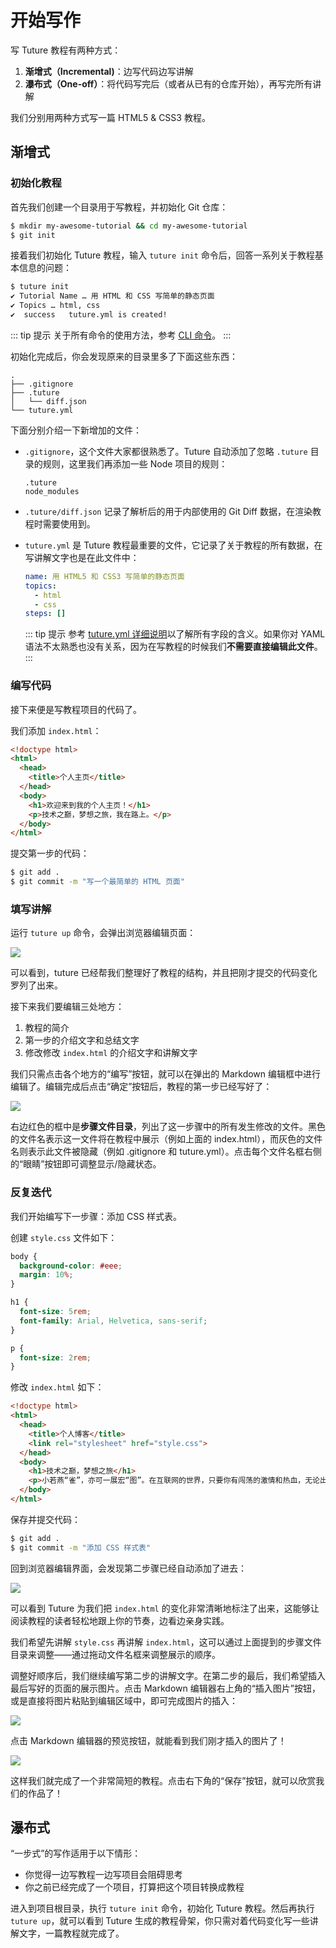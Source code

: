# 开始写作

写 Tuture 教程有两种方式：

1. **渐增式（Incremental)**：边写代码边写讲解
2. **瀑布式（One-off）**：将代码写完后（或者从已有的仓库开始），再写完所有讲解

我们分别用两种方式写一篇 HTML5 & CSS3 教程。

## 渐增式

### 初始化教程

首先我们创建一个目录用于写教程，并初始化 Git 仓库：

```bash
$ mkdir my-awesome-tutorial && cd my-awesome-tutorial
$ git init
```

接着我们初始化 Tuture 教程，输入 `tuture init` 命令后，回答一系列关于教程基本信息的问题：

```bash
$ tuture init
✔ Tutorial Name … 用 HTML 和 CSS 写简单的静态页面
✔ Topics … html, css
✔  success   tuture.yml is created!
```

::: tip 提示
关于所有命令的使用方法，参考 [CLI 命令](/usage/cli-commands.zh-CN.md)。
:::

初始化完成后，你会发现原来的目录里多了下面这些东西：

```
.
├── .gitignore
├── .tuture
│   └── diff.json
└── tuture.yml
```

下面分别介绍一下新增加的文件：

- `.gitignore`，这个文件大家都很熟悉了。Tuture 自动添加了忽略 `.tuture` 目录的规则，这里我们再添加一些 Node 项目的规则：

  ```
  .tuture
  node_modules
  ```

- `.tuture/diff.json` 记录了解析后的用于内部使用的 Git Diff 数据，在渲染教程时需要使用到。

- `tuture.yml` 是 Tuture 教程最重要的文件，它记录了关于教程的所有数据，在写讲解文字也是在此文件中：

  ```yaml
  name: 用 HTML5 和 CSS3 写简单的静态页面
  topics:
    - html
    - css
  steps: []
  ```

  ::: tip 提示
  参考 [tuture.yml 详细说明](/guide/tuture-yml-spec.zh-CN)以了解所有字段的含义。如果你对 YAML 语法不太熟悉也没有关系，因为在写教程的时候我们**不需要直接编辑此文件**。
  :::

### 编写代码

接下来便是写教程项目的代码了。

我们添加 `index.html`：

```html
<!doctype html>
<html>
  <head>
    <title>个人主页</title>
  </head>
  <body>
    <h1>欢迎来到我的个人主页！</h1>
    <p>技术之巅，梦想之旅，我在路上。</p>
  </body>
</html>
```

提交第一步的代码：

```bash
$ git add .
$ git commit -m "写一个最简单的 HTML 页面"
```

### 填写讲解

运行 `tuture up` 命令，会弹出浏览器编辑页面：

![](../assets/tuture-up.png)

可以看到，tuture 已经帮我们整理好了教程的结构，并且把刚才提交的代码变化罗列了出来。

接下来我们要编辑三处地方：

1. 教程的简介
2. 第一步的介绍文字和总结文字
3. 修改修改 `index.html` 的介绍文字和讲解文字

我们只需点击各个地方的“编写”按钮，就可以在弹出的 Markdown 编辑框中进行编辑了。编辑完成后点击“确定”按钮后，教程的第一步已经写好了：

![](../assets/tuture-up-edit.png)

右边红色的框中是**步骤文件目录**，列出了这一步骤中的所有发生修改的文件。黑色的文件名表示这一文件将在教程中展示（例如上面的 index.html），而灰色的文件名则表示此文件被隐藏（例如 .gitignore 和 tuture.yml）。点击每个文件名框右侧的“眼睛”按钮即可调整显示/隐藏状态。

### 反复迭代

我们开始编写下一步骤：添加 CSS 样式表。

创建 `style.css` 文件如下：

```css
body {
  background-color: #eee;
  margin: 10%;
}

h1 {
  font-size: 5rem;
  font-family: Arial, Helvetica, sans-serif;
}

p {
  font-size: 2rem;
}
```

修改 `index.html` 如下：

```html
<!doctype html>
<html>
  <head>
    <title>个人博客</title>
    <link rel="stylesheet" href="style.css">
  </head>
  <body>
    <h1>技术之巅，梦想之旅</h1>
    <p>小若燕“雀”，亦可一展宏“图”。在互联网的世界，只要你有闯荡的激情和热血，无论出身，无论背景，终能一飞冲天，实现自身的理想和价值。</p>
  </body>
</html>
```

保存并提交代码：

```bash
$ git add .
$ git commit -m "添加 CSS 样式表"
```

回到浏览器编辑界面，会发现第二步骤已经自动添加了进去：

![](../assets/tuture-up-edit2.png)

可以看到 Tuture 为我们把 `index.html` 的变化非常清晰地标注了出来，这能够让阅读教程的读者轻松地跟上你的节奏，边看边亲身实践。

我们希望先讲解 `style.css` 再讲解 `index.html`，这可以通过上面提到的步骤文件目录来调整——通过拖动文件名框来调整展示的顺序。

调整好顺序后，我们继续编写第二步的讲解文字。在第二步的最后，我们希望插入最后写好的页面的展示图片。点击 Markdown 编辑器右上角的“插入图片”按钮，或是直接将图片粘贴到编辑区域中，即可完成图片的插入：

![](../assets/insert-image.png)

点击 Markdown 编辑器的预览按钮，就能看到我们刚才插入的图片了！

![](../assets/preview-image.png)

这样我们就完成了一个非常简短的教程。点击右下角的“保存”按钮，就可以欣赏我们的作品了！

## 瀑布式

“一步式”的写作适用于以下情形：

- 你觉得一边写教程一边写项目会阻碍思考
- 你之前已经完成了一个项目，打算把这个项目转换成教程

进入到项目根目录，执行 `tuture init` 命令，初始化 Tuture 教程。然后再执行 `tuture up`，就可以看到 Tuture 生成的教程骨架，你只需对着代码变化写一些讲解文字，一篇教程就完成了。
